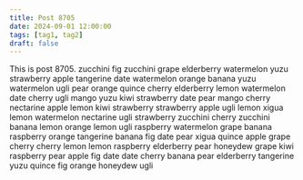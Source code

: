 ```yaml
---
title: Post 8705
date: 2024-09-01 12:00:00
tags: [tag1, tag2]
draft: false
---
```

This is post 8705.
zucchini
fig
zucchini
grape
elderberry
watermelon
yuzu
strawberry
apple
tangerine
date
watermelon
orange
banana
yuzu
watermelon
ugli
pear
orange
quince
cherry
elderberry
lemon
watermelon
date
cherry
ugli
mango
yuzu
kiwi
strawberry
date
pear
mango
cherry
nectarine
apple
lemon
kiwi
strawberry
strawberry
apple
ugli
lemon
xigua
lemon
watermelon
nectarine
ugli
strawberry
zucchini
cherry
zucchini
banana
lemon
orange
lemon
ugli
raspberry
watermelon
grape
banana
raspberry
orange
tangerine
banana
fig
date
pear
xigua
quince
apple
grape
cherry
cherry
lemon
lemon
raspberry
elderberry
pear
honeydew
grape
kiwi
raspberry
pear
apple
fig
date
date
cherry
banana
pear
elderberry
tangerine
yuzu
quince
fig
orange
honeydew
ugli
